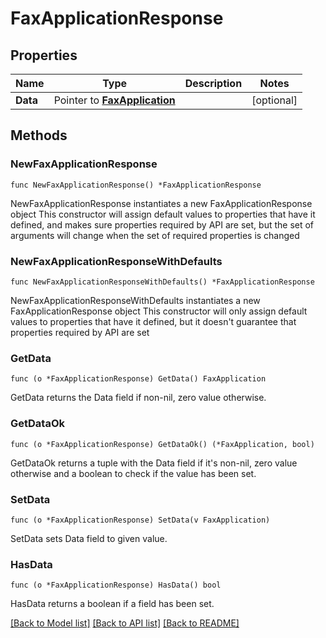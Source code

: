 # FaxApplicationResponse

## Properties

Name | Type | Description | Notes
------------ | ------------- | ------------- | -------------
**Data** | Pointer to [**FaxApplication**](FaxApplication.md) |  | [optional] 

## Methods

### NewFaxApplicationResponse

`func NewFaxApplicationResponse() *FaxApplicationResponse`

NewFaxApplicationResponse instantiates a new FaxApplicationResponse object
This constructor will assign default values to properties that have it defined,
and makes sure properties required by API are set, but the set of arguments
will change when the set of required properties is changed

### NewFaxApplicationResponseWithDefaults

`func NewFaxApplicationResponseWithDefaults() *FaxApplicationResponse`

NewFaxApplicationResponseWithDefaults instantiates a new FaxApplicationResponse object
This constructor will only assign default values to properties that have it defined,
but it doesn't guarantee that properties required by API are set

### GetData

`func (o *FaxApplicationResponse) GetData() FaxApplication`

GetData returns the Data field if non-nil, zero value otherwise.

### GetDataOk

`func (o *FaxApplicationResponse) GetDataOk() (*FaxApplication, bool)`

GetDataOk returns a tuple with the Data field if it's non-nil, zero value otherwise
and a boolean to check if the value has been set.

### SetData

`func (o *FaxApplicationResponse) SetData(v FaxApplication)`

SetData sets Data field to given value.

### HasData

`func (o *FaxApplicationResponse) HasData() bool`

HasData returns a boolean if a field has been set.


[[Back to Model list]](../README.md#documentation-for-models) [[Back to API list]](../README.md#documentation-for-api-endpoints) [[Back to README]](../README.md)



